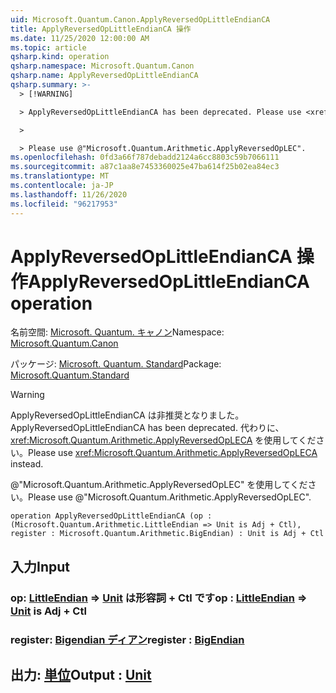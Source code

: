 ```yaml
---
uid: Microsoft.Quantum.Canon.ApplyReversedOpLittleEndianCA
title: ApplyReversedOpLittleEndianCA 操作
ms.date: 11/25/2020 12:00:00 AM
ms.topic: article
qsharp.kind: operation
qsharp.namespace: Microsoft.Quantum.Canon
qsharp.name: ApplyReversedOpLittleEndianCA
qsharp.summary: >-
  > [!WARNING]

  > ApplyReversedOpLittleEndianCA has been deprecated. Please use <xref:Microsoft.Quantum.Arithmetic.ApplyReversedOpLECA> instead.

  >

  > Please use @"Microsoft.Quantum.Arithmetic.ApplyReversedOpLEC".
ms.openlocfilehash: 0fd3a66f787debadd2124a6cc8803c59b7066111
ms.sourcegitcommit: a87c1aa8e7453360025e47ba614f25b02ea84ec3
ms.translationtype: MT
ms.contentlocale: ja-JP
ms.lasthandoff: 11/26/2020
ms.locfileid: "96217953"
---
```

# <a name="applyreversedoplittleendianca-operation"></a><span data-ttu-id="cdecd-102">ApplyReversedOpLittleEndianCA 操作</span><span class="sxs-lookup"><span data-stu-id="cdecd-102">ApplyReversedOpLittleEndianCA operation</span></span>

<span data-ttu-id="cdecd-103">名前空間: [Microsoft. Quantum. キャノン](xref:Microsoft.Quantum.Canon)</span><span class="sxs-lookup"><span data-stu-id="cdecd-103">Namespace: [Microsoft.Quantum.Canon](xref:Microsoft.Quantum.Canon)</span></span>

<span data-ttu-id="cdecd-104">パッケージ: [Microsoft. Quantum. Standard](https://nuget.org/packages/Microsoft.Quantum.Standard)</span><span class="sxs-lookup"><span data-stu-id="cdecd-104">Package: [Microsoft.Quantum.Standard](https://nuget.org/packages/Microsoft.Quantum.Standard)</span></span>


> [!WARNING]
> <span data-ttu-id="cdecd-105">ApplyReversedOpLittleEndianCA は非推奨となりました。</span><span class="sxs-lookup"><span data-stu-id="cdecd-105">ApplyReversedOpLittleEndianCA has been deprecated.</span></span> <span data-ttu-id="cdecd-106">代わりに、<xref:Microsoft.Quantum.Arithmetic.ApplyReversedOpLECA> を使用してください。</span><span class="sxs-lookup"><span data-stu-id="cdecd-106">Please use <xref:Microsoft.Quantum.Arithmetic.ApplyReversedOpLECA> instead.</span></span>
>
> <span data-ttu-id="cdecd-107">@"Microsoft.Quantum.Arithmetic.ApplyReversedOpLEC" を使用してください。</span><span class="sxs-lookup"><span data-stu-id="cdecd-107">Please use @"Microsoft.Quantum.Arithmetic.ApplyReversedOpLEC".</span></span>



```qsharp
operation ApplyReversedOpLittleEndianCA (op : (Microsoft.Quantum.Arithmetic.LittleEndian => Unit is Adj + Ctl), register : Microsoft.Quantum.Arithmetic.BigEndian) : Unit is Adj + Ctl
```


## <a name="input"></a><span data-ttu-id="cdecd-108">入力</span><span class="sxs-lookup"><span data-stu-id="cdecd-108">Input</span></span>

### <a name="op--littleendian--unit--is-adj--ctl"></a><span data-ttu-id="cdecd-109">op: [LittleEndian](xref:Microsoft.Quantum.Arithmetic.LittleEndian) => [Unit](xref:microsoft.quantum.lang-ref.unit)  は形容詞 + Ctl です</span><span class="sxs-lookup"><span data-stu-id="cdecd-109">op : [LittleEndian](xref:Microsoft.Quantum.Arithmetic.LittleEndian) => [Unit](xref:microsoft.quantum.lang-ref.unit)  is Adj + Ctl</span></span>




### <a name="register--bigendian"></a><span data-ttu-id="cdecd-110">register: [Bigendian ディアン](xref:Microsoft.Quantum.Arithmetic.BigEndian)</span><span class="sxs-lookup"><span data-stu-id="cdecd-110">register : [BigEndian](xref:Microsoft.Quantum.Arithmetic.BigEndian)</span></span>





## <a name="output--unit"></a><span data-ttu-id="cdecd-111">出力: [単位](xref:microsoft.quantum.lang-ref.unit)</span><span class="sxs-lookup"><span data-stu-id="cdecd-111">Output : [Unit](xref:microsoft.quantum.lang-ref.unit)</span></span>

